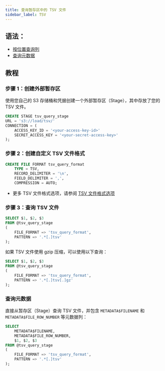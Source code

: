 ```yaml
---
title: 查询暂存区中的 TSV 文件
sidebar_label: TSV
---
```


## 语法：

- [按位置查询列](./index.md#query-columns-by-position)
- [查询元数据](./index.md#query-metadata)


## 教程

### 步骤 1：创建外部暂存区

使用您自己的 S3 存储桶和凭据创建一个外部暂存区（Stage），其中存放了您的 TSV 文件。
```sql
CREATE STAGE tsv_query_stage 
URL = 's3://load/tsv/' 
CONNECTION = (
    ACCESS_KEY_ID = '<your-access-key-id>' 
    SECRET_ACCESS_KEY = '<your-secret-access-key>'
);
```

### 步骤 2：创建自定义 TSV 文件格式

```sql
CREATE FILE FORMAT tsv_query_format 
    TYPE = TSV,
    RECORD_DELIMITER = '\n',
    FIELD_DELIMITER = ',',
    COMPRESSION = AUTO;
```

- 更多 TSV 文件格式选项，请参阅 [TSV 文件格式选项](/sql/sql-reference/file-format-options#tsv-options)

### 步骤 3：查询 TSV 文件

```sql
SELECT $1, $2, $3
FROM @tsv_query_stage
(
    FILE_FORMAT => 'tsv_query_format',
    PATTERN => '.*[.]tsv'
);
```

如果 TSV 文件使用 gzip 压缩，可以使用以下查询：

```sql
SELECT $1, $2, $3
FROM @tsv_query_stage
(
    FILE_FORMAT => 'tsv_query_format',
    PATTERN => '.*[.]tsv[.]gz'
);
```
### 查询元数据

直接从暂存区（Stage）查询 TSV 文件，并包含 `METADATA$FILENAME` 和 `METADATA$FILE_ROW_NUMBER` 等元数据列：

```sql
SELECT
    METADATA$FILENAME,
    METADATA$FILE_ROW_NUMBER,
    $1, $2, $3
FROM @tsv_query_stage
(
    FILE_FORMAT => 'tsv_query_format',
    PATTERN => '.*[.]tsv'
);
```